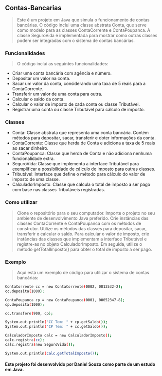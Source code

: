 ## Contas-Bancarias

> Este é um projeto em Java que simula o funcionamento de contas bancárias. O código inclui uma classe abstrata Conta, que serve como modelo para as classes ContaCorrente e ContaPoupanca. A classe SeguroVida é implementada para mostrar como outras classes podem ser integradas com o sistema de contas bancárias.

### Funcionalidades

> O código inclui as seguintes funcionalidades:

- Criar uma conta bancária com agência e número.
- Depositar um valor na conta.
- Sacar um valor da conta, considerando uma taxa de 5 reais para a ContaCorrente.
- Transferir um valor de uma conta para outra.
- Calcular o saldo da conta.
- Calcular o valor de imposto de cada conta ou classe Tributável.
- Registrar uma conta ou classe Tributável para cálculo de imposto.

### Classes

- Conta: Classe abstrata que representa uma conta bancária. Contém métodos para depositar, sacar, transferir e obter informações da conta.
- ContaCorrente: Classe que herda de Conta e adiciona a taxa de 5 reais ao sacar dinheiro.
- ContaPoupanca: Classe que herda de Conta e não adiciona nenhuma funcionalidade extra.
- SeguroVida: Classe que implementa a interface Tributável para exemplificar a possibilidade de cálculo de imposto para outras classes.
- Tributável: Interface que define o método para cálculo do valor de imposto de uma classe.
- CalculadorImposto: Classe que calcula o total de imposto a ser pago com base nas classes Tributáveis registradas.

### Como utilizar

>Clone o repositório para o seu computador.
Importe o projeto no seu ambiente de desenvolvimento Java preferido.
Crie instâncias das classes ContaCorrente e ContaPoupanca com os métodos de construtor.
Utilize os métodos das classes para depositar, sacar, transferir e calcular o saldo.
Para calcular o valor de imposto, crie instâncias das classes que implementam a interface Tributável e registre-as no objeto CalculadorImposto. Em seguida, utilize o método getTotalImposto() para obter o total de imposto a ser pago.

### Exemplo
> Aqui está um exemplo de código para utilizar o sistema de contas bancárias:

```sh
ContaCorrente cc = new ContaCorrente(0002, 0013532-2);		
cc.deposita(1000);

ContaPoupanca cp = new ContaPoupanca(0001, 00052347-8);
cp.deposita(1000);

cc.transfere(900, cp);

System.out.println("CC Tem: " + cp.getSaldo());
System.out.println("CP Tem: " + cc.getSaldo());

CalculadorImposto calc = new CalculadorImposto();
calc.registra(cc);
calc.registra(new SeguroVida());

System.out.println(calc.getTotalImposto());
```
#### Este projeto foi desenvolvido por Daniel Souza como parte de um estudo em Java.
